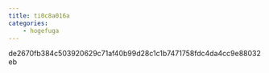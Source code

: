 ```yaml
---
title: ti0c8a016a
categories:
    - hogefuga
---
```

de2670fb384c503920629c71af40b99d28c1c1b7471758fdc4da4cc9e88032eb